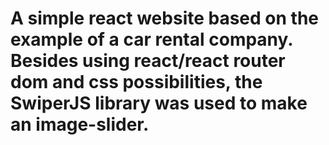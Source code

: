 # A simple react website based on the example of a car rental company. Besides using react/react router dom and css possibilities, the SwiperJS library was used to make an image-slider.
